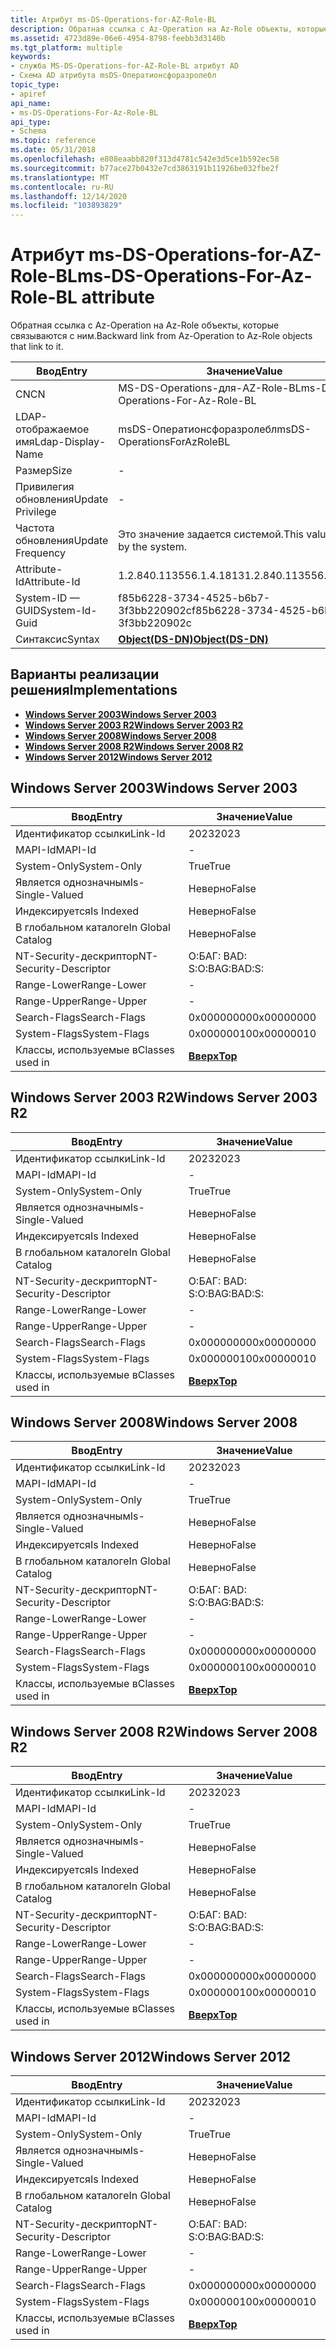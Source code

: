 ```yaml
---
title: Атрибут ms-DS-Operations-for-AZ-Role-BL
description: Обратная ссылка с Az-Operation на Az-Role объекты, которые связываются с ним.
ms.assetid: 4723d89e-06e6-4954-8798-feebb3d3140b
ms.tgt_platform: multiple
keywords:
- служба MS-DS-Operations-for-AZ-Role-BL атрибут AD
- Схема AD атрибута msDS-Оператионсфоразролебл
topic_type:
- apiref
api_name:
- ms-DS-Operations-For-Az-Role-BL
api_type:
- Schema
ms.topic: reference
ms.date: 05/31/2018
ms.openlocfilehash: e808eaabb820f313d4781c542e3d5ce1b592ec58
ms.sourcegitcommit: b77ace27b0432e7cd3863191b11926be032fbe2f
ms.translationtype: MT
ms.contentlocale: ru-RU
ms.lasthandoff: 12/14/2020
ms.locfileid: "103893829"
---
```

# <a name="ms-ds-operations-for-az-role-bl-attribute"></a><span data-ttu-id="38827-105">Атрибут ms-DS-Operations-for-AZ-Role-BL</span><span class="sxs-lookup"><span data-stu-id="38827-105">ms-DS-Operations-For-Az-Role-BL attribute</span></span>

<span data-ttu-id="38827-106">Обратная ссылка с Az-Operation на Az-Role объекты, которые связываются с ним.</span><span class="sxs-lookup"><span data-stu-id="38827-106">Backward link from Az-Operation to Az-Role objects that link to it.</span></span>



| <span data-ttu-id="38827-107">Ввод</span><span class="sxs-lookup"><span data-stu-id="38827-107">Entry</span></span> | <span data-ttu-id="38827-108">Значение</span><span class="sxs-lookup"><span data-stu-id="38827-108">Value</span></span> |
|-------------------|-----------------------------------------|
| <span data-ttu-id="38827-109">CN</span><span class="sxs-lookup"><span data-stu-id="38827-109">CN</span></span>                | <span data-ttu-id="38827-110">MS-DS-Operations-для-AZ-Role-BL</span><span class="sxs-lookup"><span data-stu-id="38827-110">ms-DS-Operations-For-Az-Role-BL</span></span>         |
| <span data-ttu-id="38827-111">LDAP-отображаемое имя</span><span class="sxs-lookup"><span data-stu-id="38827-111">Ldap-Display-Name</span></span> | <span data-ttu-id="38827-112">msDS-Оператионсфоразролебл</span><span class="sxs-lookup"><span data-stu-id="38827-112">msDS-OperationsForAzRoleBL</span></span>              |
| <span data-ttu-id="38827-113">Размер</span><span class="sxs-lookup"><span data-stu-id="38827-113">Size</span></span>              | \-                                      |
| <span data-ttu-id="38827-114">Привилегия обновления</span><span class="sxs-lookup"><span data-stu-id="38827-114">Update Privilege</span></span>  | \-                                      |
| <span data-ttu-id="38827-115">Частота обновления</span><span class="sxs-lookup"><span data-stu-id="38827-115">Update Frequency</span></span>  | <span data-ttu-id="38827-116">Это значение задается системой.</span><span class="sxs-lookup"><span data-stu-id="38827-116">This value is set by the system.</span></span>        |
| <span data-ttu-id="38827-117">Attribute-Id</span><span class="sxs-lookup"><span data-stu-id="38827-117">Attribute-Id</span></span>      | <span data-ttu-id="38827-118">1.2.840.113556.1.4.1813</span><span class="sxs-lookup"><span data-stu-id="38827-118">1.2.840.113556.1.4.1813</span></span>                 |
| <span data-ttu-id="38827-119">System-ID — GUID</span><span class="sxs-lookup"><span data-stu-id="38827-119">System-Id-Guid</span></span>    | <span data-ttu-id="38827-120">f85b6228-3734-4525-b6b7-3f3bb220902c</span><span class="sxs-lookup"><span data-stu-id="38827-120">f85b6228-3734-4525-b6b7-3f3bb220902c</span></span>    |
| <span data-ttu-id="38827-121">Синтаксис</span><span class="sxs-lookup"><span data-stu-id="38827-121">Syntax</span></span>            | [<span data-ttu-id="38827-122">**Object(DS-DN)**</span><span class="sxs-lookup"><span data-stu-id="38827-122">**Object(DS-DN)**</span></span>](s-object-ds-dn.md) |



## <a name="implementations"></a><span data-ttu-id="38827-123">Варианты реализации решения</span><span class="sxs-lookup"><span data-stu-id="38827-123">Implementations</span></span>

-   [<span data-ttu-id="38827-124">**Windows Server 2003**</span><span class="sxs-lookup"><span data-stu-id="38827-124">**Windows Server 2003**</span></span>](#windows-server-2003)
-   [<span data-ttu-id="38827-125">**Windows Server 2003 R2**</span><span class="sxs-lookup"><span data-stu-id="38827-125">**Windows Server 2003 R2**</span></span>](#windows-server-2003-r2)
-   [<span data-ttu-id="38827-126">**Windows Server 2008**</span><span class="sxs-lookup"><span data-stu-id="38827-126">**Windows Server 2008**</span></span>](#windows-server-2008)
-   [<span data-ttu-id="38827-127">**Windows Server 2008 R2**</span><span class="sxs-lookup"><span data-stu-id="38827-127">**Windows Server 2008 R2**</span></span>](#windows-server-2008-r2)
-   [<span data-ttu-id="38827-128">**Windows Server 2012**</span><span class="sxs-lookup"><span data-stu-id="38827-128">**Windows Server 2012**</span></span>](#windows-server-2012)

## <a name="windows-server-2003"></a><span data-ttu-id="38827-129">Windows Server 2003</span><span class="sxs-lookup"><span data-stu-id="38827-129">Windows Server 2003</span></span>



| <span data-ttu-id="38827-130">Ввод</span><span class="sxs-lookup"><span data-stu-id="38827-130">Entry</span></span> | <span data-ttu-id="38827-131">Значение</span><span class="sxs-lookup"><span data-stu-id="38827-131">Value</span></span> |
|------------------------|---------------------------------|
| <span data-ttu-id="38827-132">Идентификатор ссылки</span><span class="sxs-lookup"><span data-stu-id="38827-132">Link-Id</span></span>                | <span data-ttu-id="38827-133">2023</span><span class="sxs-lookup"><span data-stu-id="38827-133">2023</span></span>                            |
| <span data-ttu-id="38827-134">MAPI-Id</span><span class="sxs-lookup"><span data-stu-id="38827-134">MAPI-Id</span></span>                | \-                              |
| <span data-ttu-id="38827-135">System-Only</span><span class="sxs-lookup"><span data-stu-id="38827-135">System-Only</span></span>            | <span data-ttu-id="38827-136">True</span><span class="sxs-lookup"><span data-stu-id="38827-136">True</span></span>                            |
| <span data-ttu-id="38827-137">Является однозначным</span><span class="sxs-lookup"><span data-stu-id="38827-137">Is-Single-Valued</span></span>       | <span data-ttu-id="38827-138">Неверно</span><span class="sxs-lookup"><span data-stu-id="38827-138">False</span></span>                           |
| <span data-ttu-id="38827-139">Индексируется</span><span class="sxs-lookup"><span data-stu-id="38827-139">Is Indexed</span></span>             | <span data-ttu-id="38827-140">Неверно</span><span class="sxs-lookup"><span data-stu-id="38827-140">False</span></span>                           |
| <span data-ttu-id="38827-141">В глобальном каталоге</span><span class="sxs-lookup"><span data-stu-id="38827-141">In Global Catalog</span></span>      | <span data-ttu-id="38827-142">Неверно</span><span class="sxs-lookup"><span data-stu-id="38827-142">False</span></span>                           |
| <span data-ttu-id="38827-143">NT-Security-дескриптор</span><span class="sxs-lookup"><span data-stu-id="38827-143">NT-Security-Descriptor</span></span> | <span data-ttu-id="38827-144">О:БАГ: BAD: S:</span><span class="sxs-lookup"><span data-stu-id="38827-144">O:BAG:BAD:S:</span></span>                    |
| <span data-ttu-id="38827-145">Range-Lower</span><span class="sxs-lookup"><span data-stu-id="38827-145">Range-Lower</span></span>            | \-                              |
| <span data-ttu-id="38827-146">Range-Upper</span><span class="sxs-lookup"><span data-stu-id="38827-146">Range-Upper</span></span>            | \-                              |
| <span data-ttu-id="38827-147">Search-Flags</span><span class="sxs-lookup"><span data-stu-id="38827-147">Search-Flags</span></span>           | <span data-ttu-id="38827-148">0x00000000</span><span class="sxs-lookup"><span data-stu-id="38827-148">0x00000000</span></span>                      |
| <span data-ttu-id="38827-149">System-Flags</span><span class="sxs-lookup"><span data-stu-id="38827-149">System-Flags</span></span>           | <span data-ttu-id="38827-150">0x00000010</span><span class="sxs-lookup"><span data-stu-id="38827-150">0x00000010</span></span>                      |
| <span data-ttu-id="38827-151">Классы, используемые в</span><span class="sxs-lookup"><span data-stu-id="38827-151">Classes used in</span></span>        | [<span data-ttu-id="38827-152">**Вверх**</span><span class="sxs-lookup"><span data-stu-id="38827-152">**Top**</span></span>](c-top.md)<br/> |



## <a name="windows-server-2003-r2"></a><span data-ttu-id="38827-153">Windows Server 2003 R2</span><span class="sxs-lookup"><span data-stu-id="38827-153">Windows Server 2003 R2</span></span>



| <span data-ttu-id="38827-154">Ввод</span><span class="sxs-lookup"><span data-stu-id="38827-154">Entry</span></span> | <span data-ttu-id="38827-155">Значение</span><span class="sxs-lookup"><span data-stu-id="38827-155">Value</span></span> |
|------------------------|---------------------------------|
| <span data-ttu-id="38827-156">Идентификатор ссылки</span><span class="sxs-lookup"><span data-stu-id="38827-156">Link-Id</span></span>                | <span data-ttu-id="38827-157">2023</span><span class="sxs-lookup"><span data-stu-id="38827-157">2023</span></span>                            |
| <span data-ttu-id="38827-158">MAPI-Id</span><span class="sxs-lookup"><span data-stu-id="38827-158">MAPI-Id</span></span>                | \-                              |
| <span data-ttu-id="38827-159">System-Only</span><span class="sxs-lookup"><span data-stu-id="38827-159">System-Only</span></span>            | <span data-ttu-id="38827-160">True</span><span class="sxs-lookup"><span data-stu-id="38827-160">True</span></span>                            |
| <span data-ttu-id="38827-161">Является однозначным</span><span class="sxs-lookup"><span data-stu-id="38827-161">Is-Single-Valued</span></span>       | <span data-ttu-id="38827-162">Неверно</span><span class="sxs-lookup"><span data-stu-id="38827-162">False</span></span>                           |
| <span data-ttu-id="38827-163">Индексируется</span><span class="sxs-lookup"><span data-stu-id="38827-163">Is Indexed</span></span>             | <span data-ttu-id="38827-164">Неверно</span><span class="sxs-lookup"><span data-stu-id="38827-164">False</span></span>                           |
| <span data-ttu-id="38827-165">В глобальном каталоге</span><span class="sxs-lookup"><span data-stu-id="38827-165">In Global Catalog</span></span>      | <span data-ttu-id="38827-166">Неверно</span><span class="sxs-lookup"><span data-stu-id="38827-166">False</span></span>                           |
| <span data-ttu-id="38827-167">NT-Security-дескриптор</span><span class="sxs-lookup"><span data-stu-id="38827-167">NT-Security-Descriptor</span></span> | <span data-ttu-id="38827-168">О:БАГ: BAD: S:</span><span class="sxs-lookup"><span data-stu-id="38827-168">O:BAG:BAD:S:</span></span>                    |
| <span data-ttu-id="38827-169">Range-Lower</span><span class="sxs-lookup"><span data-stu-id="38827-169">Range-Lower</span></span>            | \-                              |
| <span data-ttu-id="38827-170">Range-Upper</span><span class="sxs-lookup"><span data-stu-id="38827-170">Range-Upper</span></span>            | \-                              |
| <span data-ttu-id="38827-171">Search-Flags</span><span class="sxs-lookup"><span data-stu-id="38827-171">Search-Flags</span></span>           | <span data-ttu-id="38827-172">0x00000000</span><span class="sxs-lookup"><span data-stu-id="38827-172">0x00000000</span></span>                      |
| <span data-ttu-id="38827-173">System-Flags</span><span class="sxs-lookup"><span data-stu-id="38827-173">System-Flags</span></span>           | <span data-ttu-id="38827-174">0x00000010</span><span class="sxs-lookup"><span data-stu-id="38827-174">0x00000010</span></span>                      |
| <span data-ttu-id="38827-175">Классы, используемые в</span><span class="sxs-lookup"><span data-stu-id="38827-175">Classes used in</span></span>        | [<span data-ttu-id="38827-176">**Вверх**</span><span class="sxs-lookup"><span data-stu-id="38827-176">**Top**</span></span>](c-top.md)<br/> |



## <a name="windows-server-2008"></a><span data-ttu-id="38827-177">Windows Server 2008</span><span class="sxs-lookup"><span data-stu-id="38827-177">Windows Server 2008</span></span>



| <span data-ttu-id="38827-178">Ввод</span><span class="sxs-lookup"><span data-stu-id="38827-178">Entry</span></span> | <span data-ttu-id="38827-179">Значение</span><span class="sxs-lookup"><span data-stu-id="38827-179">Value</span></span> |
|------------------------|---------------------------------|
| <span data-ttu-id="38827-180">Идентификатор ссылки</span><span class="sxs-lookup"><span data-stu-id="38827-180">Link-Id</span></span>                | <span data-ttu-id="38827-181">2023</span><span class="sxs-lookup"><span data-stu-id="38827-181">2023</span></span>                            |
| <span data-ttu-id="38827-182">MAPI-Id</span><span class="sxs-lookup"><span data-stu-id="38827-182">MAPI-Id</span></span>                | \-                              |
| <span data-ttu-id="38827-183">System-Only</span><span class="sxs-lookup"><span data-stu-id="38827-183">System-Only</span></span>            | <span data-ttu-id="38827-184">True</span><span class="sxs-lookup"><span data-stu-id="38827-184">True</span></span>                            |
| <span data-ttu-id="38827-185">Является однозначным</span><span class="sxs-lookup"><span data-stu-id="38827-185">Is-Single-Valued</span></span>       | <span data-ttu-id="38827-186">Неверно</span><span class="sxs-lookup"><span data-stu-id="38827-186">False</span></span>                           |
| <span data-ttu-id="38827-187">Индексируется</span><span class="sxs-lookup"><span data-stu-id="38827-187">Is Indexed</span></span>             | <span data-ttu-id="38827-188">Неверно</span><span class="sxs-lookup"><span data-stu-id="38827-188">False</span></span>                           |
| <span data-ttu-id="38827-189">В глобальном каталоге</span><span class="sxs-lookup"><span data-stu-id="38827-189">In Global Catalog</span></span>      | <span data-ttu-id="38827-190">Неверно</span><span class="sxs-lookup"><span data-stu-id="38827-190">False</span></span>                           |
| <span data-ttu-id="38827-191">NT-Security-дескриптор</span><span class="sxs-lookup"><span data-stu-id="38827-191">NT-Security-Descriptor</span></span> | <span data-ttu-id="38827-192">О:БАГ: BAD: S:</span><span class="sxs-lookup"><span data-stu-id="38827-192">O:BAG:BAD:S:</span></span>                    |
| <span data-ttu-id="38827-193">Range-Lower</span><span class="sxs-lookup"><span data-stu-id="38827-193">Range-Lower</span></span>            | \-                              |
| <span data-ttu-id="38827-194">Range-Upper</span><span class="sxs-lookup"><span data-stu-id="38827-194">Range-Upper</span></span>            | \-                              |
| <span data-ttu-id="38827-195">Search-Flags</span><span class="sxs-lookup"><span data-stu-id="38827-195">Search-Flags</span></span>           | <span data-ttu-id="38827-196">0x00000000</span><span class="sxs-lookup"><span data-stu-id="38827-196">0x00000000</span></span>                      |
| <span data-ttu-id="38827-197">System-Flags</span><span class="sxs-lookup"><span data-stu-id="38827-197">System-Flags</span></span>           | <span data-ttu-id="38827-198">0x00000010</span><span class="sxs-lookup"><span data-stu-id="38827-198">0x00000010</span></span>                      |
| <span data-ttu-id="38827-199">Классы, используемые в</span><span class="sxs-lookup"><span data-stu-id="38827-199">Classes used in</span></span>        | [<span data-ttu-id="38827-200">**Вверх**</span><span class="sxs-lookup"><span data-stu-id="38827-200">**Top**</span></span>](c-top.md)<br/> |



## <a name="windows-server-2008-r2"></a><span data-ttu-id="38827-201">Windows Server 2008 R2</span><span class="sxs-lookup"><span data-stu-id="38827-201">Windows Server 2008 R2</span></span>



| <span data-ttu-id="38827-202">Ввод</span><span class="sxs-lookup"><span data-stu-id="38827-202">Entry</span></span> | <span data-ttu-id="38827-203">Значение</span><span class="sxs-lookup"><span data-stu-id="38827-203">Value</span></span> |
|------------------------|---------------------------------|
| <span data-ttu-id="38827-204">Идентификатор ссылки</span><span class="sxs-lookup"><span data-stu-id="38827-204">Link-Id</span></span>                | <span data-ttu-id="38827-205">2023</span><span class="sxs-lookup"><span data-stu-id="38827-205">2023</span></span>                            |
| <span data-ttu-id="38827-206">MAPI-Id</span><span class="sxs-lookup"><span data-stu-id="38827-206">MAPI-Id</span></span>                | \-                              |
| <span data-ttu-id="38827-207">System-Only</span><span class="sxs-lookup"><span data-stu-id="38827-207">System-Only</span></span>            | <span data-ttu-id="38827-208">True</span><span class="sxs-lookup"><span data-stu-id="38827-208">True</span></span>                            |
| <span data-ttu-id="38827-209">Является однозначным</span><span class="sxs-lookup"><span data-stu-id="38827-209">Is-Single-Valued</span></span>       | <span data-ttu-id="38827-210">Неверно</span><span class="sxs-lookup"><span data-stu-id="38827-210">False</span></span>                           |
| <span data-ttu-id="38827-211">Индексируется</span><span class="sxs-lookup"><span data-stu-id="38827-211">Is Indexed</span></span>             | <span data-ttu-id="38827-212">Неверно</span><span class="sxs-lookup"><span data-stu-id="38827-212">False</span></span>                           |
| <span data-ttu-id="38827-213">В глобальном каталоге</span><span class="sxs-lookup"><span data-stu-id="38827-213">In Global Catalog</span></span>      | <span data-ttu-id="38827-214">Неверно</span><span class="sxs-lookup"><span data-stu-id="38827-214">False</span></span>                           |
| <span data-ttu-id="38827-215">NT-Security-дескриптор</span><span class="sxs-lookup"><span data-stu-id="38827-215">NT-Security-Descriptor</span></span> | <span data-ttu-id="38827-216">О:БАГ: BAD: S:</span><span class="sxs-lookup"><span data-stu-id="38827-216">O:BAG:BAD:S:</span></span>                    |
| <span data-ttu-id="38827-217">Range-Lower</span><span class="sxs-lookup"><span data-stu-id="38827-217">Range-Lower</span></span>            | \-                              |
| <span data-ttu-id="38827-218">Range-Upper</span><span class="sxs-lookup"><span data-stu-id="38827-218">Range-Upper</span></span>            | \-                              |
| <span data-ttu-id="38827-219">Search-Flags</span><span class="sxs-lookup"><span data-stu-id="38827-219">Search-Flags</span></span>           | <span data-ttu-id="38827-220">0x00000000</span><span class="sxs-lookup"><span data-stu-id="38827-220">0x00000000</span></span>                      |
| <span data-ttu-id="38827-221">System-Flags</span><span class="sxs-lookup"><span data-stu-id="38827-221">System-Flags</span></span>           | <span data-ttu-id="38827-222">0x00000010</span><span class="sxs-lookup"><span data-stu-id="38827-222">0x00000010</span></span>                      |
| <span data-ttu-id="38827-223">Классы, используемые в</span><span class="sxs-lookup"><span data-stu-id="38827-223">Classes used in</span></span>        | [<span data-ttu-id="38827-224">**Вверх**</span><span class="sxs-lookup"><span data-stu-id="38827-224">**Top**</span></span>](c-top.md)<br/> |



## <a name="windows-server-2012"></a><span data-ttu-id="38827-225">Windows Server 2012</span><span class="sxs-lookup"><span data-stu-id="38827-225">Windows Server 2012</span></span>



| <span data-ttu-id="38827-226">Ввод</span><span class="sxs-lookup"><span data-stu-id="38827-226">Entry</span></span> | <span data-ttu-id="38827-227">Значение</span><span class="sxs-lookup"><span data-stu-id="38827-227">Value</span></span> |
|------------------------|---------------------------------|
| <span data-ttu-id="38827-228">Идентификатор ссылки</span><span class="sxs-lookup"><span data-stu-id="38827-228">Link-Id</span></span>                | <span data-ttu-id="38827-229">2023</span><span class="sxs-lookup"><span data-stu-id="38827-229">2023</span></span>                            |
| <span data-ttu-id="38827-230">MAPI-Id</span><span class="sxs-lookup"><span data-stu-id="38827-230">MAPI-Id</span></span>                | \-                              |
| <span data-ttu-id="38827-231">System-Only</span><span class="sxs-lookup"><span data-stu-id="38827-231">System-Only</span></span>            | <span data-ttu-id="38827-232">True</span><span class="sxs-lookup"><span data-stu-id="38827-232">True</span></span>                            |
| <span data-ttu-id="38827-233">Является однозначным</span><span class="sxs-lookup"><span data-stu-id="38827-233">Is-Single-Valued</span></span>       | <span data-ttu-id="38827-234">Неверно</span><span class="sxs-lookup"><span data-stu-id="38827-234">False</span></span>                           |
| <span data-ttu-id="38827-235">Индексируется</span><span class="sxs-lookup"><span data-stu-id="38827-235">Is Indexed</span></span>             | <span data-ttu-id="38827-236">Неверно</span><span class="sxs-lookup"><span data-stu-id="38827-236">False</span></span>                           |
| <span data-ttu-id="38827-237">В глобальном каталоге</span><span class="sxs-lookup"><span data-stu-id="38827-237">In Global Catalog</span></span>      | <span data-ttu-id="38827-238">Неверно</span><span class="sxs-lookup"><span data-stu-id="38827-238">False</span></span>                           |
| <span data-ttu-id="38827-239">NT-Security-дескриптор</span><span class="sxs-lookup"><span data-stu-id="38827-239">NT-Security-Descriptor</span></span> | <span data-ttu-id="38827-240">О:БАГ: BAD: S:</span><span class="sxs-lookup"><span data-stu-id="38827-240">O:BAG:BAD:S:</span></span>                    |
| <span data-ttu-id="38827-241">Range-Lower</span><span class="sxs-lookup"><span data-stu-id="38827-241">Range-Lower</span></span>            | \-                              |
| <span data-ttu-id="38827-242">Range-Upper</span><span class="sxs-lookup"><span data-stu-id="38827-242">Range-Upper</span></span>            | \-                              |
| <span data-ttu-id="38827-243">Search-Flags</span><span class="sxs-lookup"><span data-stu-id="38827-243">Search-Flags</span></span>           | <span data-ttu-id="38827-244">0x00000000</span><span class="sxs-lookup"><span data-stu-id="38827-244">0x00000000</span></span>                      |
| <span data-ttu-id="38827-245">System-Flags</span><span class="sxs-lookup"><span data-stu-id="38827-245">System-Flags</span></span>           | <span data-ttu-id="38827-246">0x00000010</span><span class="sxs-lookup"><span data-stu-id="38827-246">0x00000010</span></span>                      |
| <span data-ttu-id="38827-247">Классы, используемые в</span><span class="sxs-lookup"><span data-stu-id="38827-247">Classes used in</span></span>        | [<span data-ttu-id="38827-248">**Вверх**</span><span class="sxs-lookup"><span data-stu-id="38827-248">**Top**</span></span>](c-top.md)<br/> |



 

 





